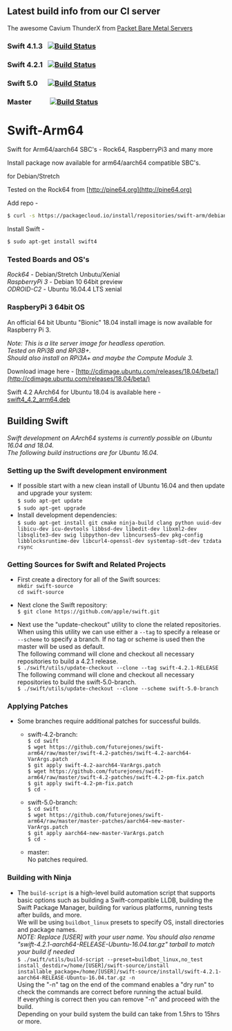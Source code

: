 ## Latest build info from our CI server
The awesome Cavium ThunderX from [Packet Bare Metal Servers](https://www.packet.com/cloud/servers/c1-large-arm/)

### Swift 4.1.3 &nbsp; [![Build Status](http://futurejones.xyz:8080/job/swift-4.1-branch-aarch64/badge/icon)](http://futurejones.xyz:8080/job/swift-4.1-branch-aarch64)   
### Swift 4.2.1 &nbsp; [![Build Status](http://futurejones.xyz:8080/job/swift-4.2-aarch64-RELEASE/5/badge/icon)](http://futurejones.xyz:8080/job/swift-4.2-aarch64-RELEASE)
### Swift 5.0 &nbsp;&nbsp;&nbsp;&nbsp; [![Build Status](http://futurejones.xyz:8080/job/swift-5.0-aarch64/badge/icon)](http://futurejones.xyz:8080/job/swift-5.0-aarch64)
### Master &nbsp;&nbsp;&nbsp;&nbsp;&nbsp;&nbsp;&nbsp;&nbsp;&nbsp; [![Build Status](http://futurejones.xyz:8080/job/swift-master-aarch64/badge/icon)](http://futurejones.xyz:8080/job/swift-master-aarch64)

# Swift-Arm64
Swift for Arm64/aarch64 SBC's - Rock64, RaspberryPi3 and many more

Install package now available for arm64/aarch64 compatible SBC's.

for Debian/Stretch

Tested on the Rock64 from [http://pine64.org](http://pine64.org)

Add repo -

```bash
$ curl -s https://packagecloud.io/install/repositories/swift-arm/debian/script.deb.sh | sudo bash
```

Install Swift - 

```bash
$ sudo apt-get install swift4
```

### Tested Boards and OS's

*Rock64* - Debian/Stretch Unbutu/Xenial  
*RaspberryPi 3* - Debian 10 64bit preview  
*ODROID-C2* - Ubuntu 16.04.4 LTS xenial

### RaspberyPi 3 64bit OS

An official 64 bit Ubuntu "Bionic" 18.04 install image is now available for Raspberry Pi 3.

*Note: This is a lite server image for headless operation.*  
*Tested on RPi3B and RPi3B+.*  
*Should also install on RPi3A+ and maybe the Compute Module 3.*

Download image here - [http://cdimage.ubuntu.com/releases/18.04/beta/](http://cdimage.ubuntu.com/releases/18.04/beta/)

Swift 4.2 AArch64 for Ubuntu 18.04 is available here - [swift4_4.2_arm64.deb](https://packagecloud.io/swift-arm/release/packages/ubuntu/bionic/swift4_4.2_arm64.deb)

## Building Swift

*Swift development on AArch64 systems is currently possible on Ubuntu 16.04 and 18.04.*  
*The following build instructions are for Ubuntu 16.04.*

### Setting up the Swift development environment
* If possible start with a new clean install of Ubuntu 16.04 and then update and upgrade your system:  
```$ sudo apt-get update```  
```$ sudo apt-get upgrade```
* Install development dependencies:  
```$ sudo apt-get install git cmake ninja-build clang python uuid-dev libicu-dev icu-devtools libbsd-dev libedit-dev libxml2-dev libsqlite3-dev swig libpython-dev libncurses5-dev pkg-config libblocksruntime-dev libcurl4-openssl-dev systemtap-sdt-dev tzdata rsync```  

### Getting Sources for Swift and Related Projects
* First create a directory for all of the Swift sources:  
```mkdir swift-source```  
```cd swift-source```

* Next clone the Swift repository:  
```$ git clone https://github.com/apple/swift.git```

* Next use the "update-checkout" utility to clone the related repositories. When using this utility we can use either a `--tag` to specify a release or `--scheme` to specify a branch. If no tag or scheme is used then the master will be used as default.  
The following command will clone and checkout all necessary repositories to build a 4.2.1 release.  
```$ ./swift/utils/update-checkout --clone --tag swift-4.2.1-RELEASE```  
The following command will clone and checkout all necessary repositories to build the swift-5.0-branch.  
```$ ./swift/utils/update-checkout --clone --scheme swift-5.0-branch```

### Applying Patches
* Some branches require additional patches for successful builds.  
  * swift-4.2-branch:  
  ```$ cd swift```  
  ```$ wget https://github.com/futurejones/swift-arm64/raw/master/swift-4.2-patches/swift-4.2-aarch64-VarArgs.patch```  
  ```$ git apply swift-4.2-aarch64-VarArgs.patch```  
  ```$ wget https://github.com/futurejones/swift-arm64/raw/master/swift-4.2-patches/swift-4.2-pm-fix.patch```  
  ```$ git apply swift-4.2-pm-fix.patch```  
  ```$ cd -```
  
  * swift-5.0-branch:  
  ```$ cd swift```  
  ```$ wget https://github.com/futurejones/swift-arm64/raw/master/master-patches/aarch64-new-master-VarArgs.patch```  
  ```$ git apply aarch64-new-master-VarArgs.patch```  
  ```$ cd -```

  * master:  
  No patches required.

### Building with Ninja
* The ```build-script``` is a high-level build automation script that supports basic options such as building a Swift-compatible LLDB, building the Swift Package Manager, building for various platforms, running tests after builds, and more.  
We will be using ```buildbot_linux``` presets to specify OS, install directories and package names.  
*NOTE: Replace [USER] with your user name. You should also rename "swift-4.2.1-aarch64-RELEASE-Ubuntu-16.04.tar.gz" tarball to match your build if needed*  
```$ ./swift/utils/build-script --preset=buildbot_linux,no_test install_destdir=/home/[USER]/swift-source/install installable_package=/home/[USER]/swift-source/install/swift-4.2.1-aarch64-RELEASE-Ubuntu-16.04.tar.gz -n```  
Using the "-n" tag on the end of the command enables a "dry run" to check the commands are correct before running the actual build.  
If everything is correct then you can remove "-n" and proceed with the build.  
Depending on your build system the build can take from 1.5hrs to 15hrs or more.  
